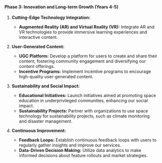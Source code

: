 

#### Phase 3: Innovation and Long-term Growth (Years 4-5)

1. **Cutting-Edge Technology Integration:**

   - **Augmented Reality (AR) and Virtual Reality (VR):** Integrate AR and VR technologies to
     provide immersive learning experiences and interactive content.

2. **User-Generated Content:**

   - **UGC Platform:** Develop a platform for users to create and share their content, fostering
     community engagement and diversifying our content offerings.
   - **Incentive Programs:** Implement incentive programs to encourage high-quality user-generated
     content.

3. **Sustainability and Social Impact:**

   - **Educational Initiatives:** Launch initiatives aimed at promoting space education in
     underprivileged communities, enhancing our social impact.
   - **Sustainability Projects:** Partner with organizations to use space technology for
     sustainability projects, such as climate monitoring and disaster management.

4. **Continuous Improvement:**
   - **Feedback Loops:** Establish continuous feedback loops with users to regularly gather insights
     and improve our services.
   - **Data-Driven Decision Making:** Utilize data analytics to make informed decisions about
     feature rollouts and market strategies.
